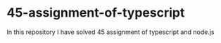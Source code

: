 # 45-assignment-of-typescript
In this repository I have solved 45 assignment of typescript and node.js
